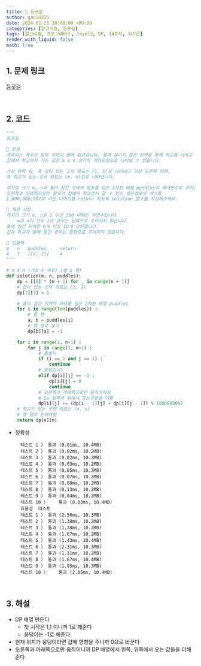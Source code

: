 ```yaml
---
title: 🐢 등굣길
author: gani0325
date: 2024-01-21 20:00:00 +09:00
categories: [알고리즘, 등굣길]
tags: [알고리즘, 프로그래머스, level3, DP, 14주차, 이가은]
render_with_liquid: false
math: true
---
```


## 1. 문제 링크

[등굣길](https://school.programmers.co.kr/learn/courses/30/lessons/42898)

<br>

## 2. 코드

```python
"""
등굣길

💛 문제
계속되는 폭우로 일부 지역이 물에 잠겼습니다. 물에 잠기지 않은 지역을 통해 학교를 가려고 합니다.
집에서 학교까지 가는 길은 m x n 크기의 격자모양으로 나타낼 수 있습니다.

가장 왼쪽 위, 즉 집이 있는 곳의 좌표는 (1, 1)로 나타내고 가장 오른쪽 아래,
즉 학교가 있는 곳의 좌표는 (m, n)으로 나타냅니다.

격자의 크기 m, n과 물이 잠긴 지역의 좌표를 담은 2차원 배열 puddles이 매개변수로 주어집니다.
오른쪽과 아래쪽으로만 움직여 집에서 학교까지 갈 수 있는 최단경로의 개수를
1,000,000,007로 나눈 나머지를 return 하도록 solution 함수를 작성해주세요.

🧡 제한 사항
격자의 크기 m, n은 1 이상 100 이하인 자연수입니다.
    m과 n이 모두 1인 경우는 입력으로 주어지지 않습니다.
물에 잠긴 지역은 0개 이상 10개 이하입니다.
집과 학교가 물에 잠긴 경우는 입력으로 주어지지 않습니다.

💚 입출력
m	n	puddles	    return
4	3	[[2, 2]]	4
"""

# m X n (가로 X 세로) (열 X 행)
def solution(m, n, puddles):
    dp = [[0] * (m + 1) for _ in range(n + 1)]
    # 집이 있는 곳의 좌표는 (1, 1)
    dp[1][1] = 1

    # 물이 잠긴 지역의 좌표를 담은 2차원 배열 puddles
    for i in range(len(puddles)) :
        # 열 행
        a, b = puddles[i]
        # 행 열로 넣기
        dp[b][a] = -1

    for i in range(1, n+1) :
        for j in range(1, m+1) :
            # 출발지
            if (i == 1 and j == 1) :
                continue
            # 웅덩이니?
            elif dp[i][j] == -1 :
                dp[i][j] = 0
                continue
            # 오른쪽과 아래쪽으로만 움직여야됨
            # So 왼쪽과 위에서 오는것들을 더함
            dp[i][j] += (dp[i - 1][j] + dp[i][j - 1]) % 1000000007
    # 학교가 있는 곳의 좌표는 (m, n)
    # 행 열로 받아야됨
    return dp[n][m]
```

- 정확성

        테스트 1 〉	통과 (0.01ms, 10.4MB)
        테스트 2 〉	통과 (0.02ms, 10.2MB)
        테스트 3 〉	통과 (0.02ms, 10.3MB)
        테스트 4 〉	통과 (0.03ms, 10.2MB)
        테스트 5 〉	통과 (0.05ms, 10.3MB)
        테스트 6 〉	통과 (0.07ms, 10.2MB)
        테스트 7 〉	통과 (0.08ms, 10.2MB)
        테스트 8 〉	통과 (0.13ms, 10.2MB)
        테스트 9 〉	통과 (0.04ms, 10.2MB)
        테스트 10 〉	통과 (0.03ms, 10.4MB)
        효율성  테스트
        테스트 1 〉	통과 (2.56ms, 10.3MB)
        테스트 2 〉	통과 (1.38ms, 10.2MB)
        테스트 3 〉	통과 (1.28ms, 10.2MB)
        테스트 4 〉	통과 (1.67ms, 10.2MB)
        테스트 5 〉	통과 (1.43ms, 10.4MB)
        테스트 6 〉	통과 (2.31ms, 10.3MB)
        테스트 7 〉	통과 (1.11ms, 10.2MB)
        테스트 8 〉	통과 (1.67ms, 10.4MB)
        테스트 9 〉	통과 (1.95ms, 10.3MB)
        테스트 10 〉	통과 (2.05ms, 10.4MB)

<br>

## 3. 해설

- DP 배열 만든다
  - 첫 시작은 1,1 이니까 1로 해준다
  - 웅덩이는 -1로 해준다
- 현재 위치가 웅덩이라면 값에 영향을 주니까 0으로 바꾼다
- 오른쪽과 아래쪽으로만 움직이니까 DP 배열에서 왼쪽, 위쪽에서 오는 값들을 더해준다
